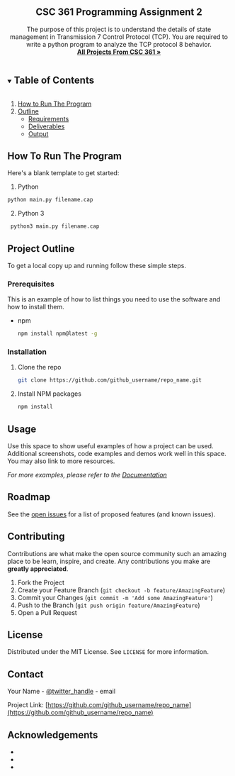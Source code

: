<!-- PROJECT LOGO -->
<br />
<p align="center">

  <h2 align="center">CSC 361 Programming Assignment 2</h2>

  <p align="center">
    The purpose of this project is to understand the details of state management in Transmission
7 Control Protocol (TCP). You are required to write a python program to analyze the TCP protocol
8 behavior.
    <br />
    <a href="https://github.com/DillanSpencer/CSC-361"><strong>All Projects From CSC 361 »</strong></a>
  </p>
</p>



<!-- TABLE OF CONTENTS -->
<details open="open">
  <summary><h2 style="display: inline-block">Table of Contents</h2></summary>
  <ol>
    <li>
      <a href="#about-the-project">How to Run The Program</a>
    </li>
    <li>
      <a href="#getting-started">Outline</a>
      <ul>
        <li><a href="#prerequisites">Requirements</a></li>
        <li><a href="#installation">Deliverables</a></li>
        <li><a href="#installation">Output</a></li>
      </ul>
    </li>
  </ol>
</details>



<!-- ABOUT THE PROJECT -->
## How To Run The Program


Here's a blank template to get started:

1. Python
 ```sh
 python main.py filename.cap
 ```
2. Python 3
```sh
 python3 main.py filename.cap
 ```

<!-- GETTING STARTED -->
## Project Outline

To get a local copy up and running follow these simple steps.

### Prerequisites

This is an example of how to list things you need to use the software and how to install them.
* npm
  ```sh
  npm install npm@latest -g
  ```

### Installation

1. Clone the repo
   ```sh
   git clone https://github.com/github_username/repo_name.git
   ```
2. Install NPM packages
   ```sh
   npm install
   ```



<!-- USAGE EXAMPLES -->
## Usage

Use this space to show useful examples of how a project can be used. Additional screenshots, code examples and demos work well in this space. You may also link to more resources.

_For more examples, please refer to the [Documentation](https://example.com)_



<!-- ROADMAP -->
## Roadmap

See the [open issues](https://github.com/github_username/repo_name/issues) for a list of proposed features (and known issues).



<!-- CONTRIBUTING -->
## Contributing

Contributions are what make the open source community such an amazing place to be learn, inspire, and create. Any contributions you make are **greatly appreciated**.

1. Fork the Project
2. Create your Feature Branch (`git checkout -b feature/AmazingFeature`)
3. Commit your Changes (`git commit -m 'Add some AmazingFeature'`)
4. Push to the Branch (`git push origin feature/AmazingFeature`)
5. Open a Pull Request



<!-- LICENSE -->
## License

Distributed under the MIT License. See `LICENSE` for more information.



<!-- CONTACT -->
## Contact

Your Name - [@twitter_handle](https://twitter.com/twitter_handle) - email

Project Link: [https://github.com/github_username/repo_name](https://github.com/github_username/repo_name)



<!-- ACKNOWLEDGEMENTS -->
## Acknowledgements

* []()
* []()
* []()

